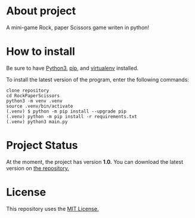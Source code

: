 # About project
A mini-game Rock, paper Scissors game writen in python!

# How to install

Be sure to have [Python3](https://www.python.org/downloads/), [pip](https://pip.pypa.io/en/stable/installation/), and [virtualenv](https://virtualenv.pypa.io/en/latest/installation.html) installed. 

To install the latest version of the program, enter the following commands:
```
clone repository
cd RockPaperScissors
python3 -m venv .venv
source .venv/bin/activate
(.venv) $ python -m pip install --upgrade pip
(.venv) python -m pip install -r requirements.txt
(.venv) python3 main.py
```

# Project Status
At the moment, the project has version __1.0.__ You can download the latest version on [the repository.](https://github.com/frenesoto/RockPaperScissors)

# License
This repository uses the [MIT License.](https://github.com/frenesoto/RockPaperScissors/blob/main/LICENSE)
